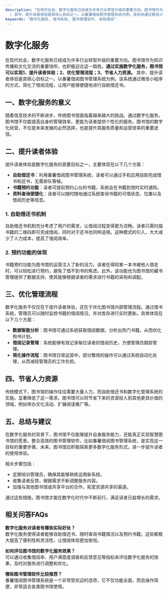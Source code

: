 ```yaml
---
description: "在现代社会，数字化服务已经成为许多行业转型升级的重要方向。图书馆作为知识传播和文化交流的重要场所，也积极迎合这一趋势。**通过实施数字化服务，图书馆可以实现1、提升读者体验；2、优化管理流程；3、节省人力资源。**\
  \ 其中，提升读者体验是其核心目标之一。以番薯借阅图书管理系统为例，该系统通过微信小程序的方式，简化了借阅流程，让用户能够便捷地进行自助借还书。"
keywords: "数字化服务, 借书系统, 图书管理软件, 自助借阅"
---
```

# 数字化服务

在现代社会，数字化服务已经成为许多行业转型升级的重要方向。图书馆作为知识传播和文化交流的重要场所，也积极迎合这一趋势。**通过实施数字化服务，图书馆可以实现1、提升读者体验；2、优化管理流程；3、节省人力资源。** 其中，提升读者体验是其核心目标之一。以番薯借阅图书管理系统为例，该系统通过微信小程序的方式，简化了借阅流程，让用户能够便捷地进行自助借还书。

## 一、数字化服务的意义

随着信息技术的不断进步，传统图书馆面临着越来越大的挑战。通过数字化服务，图书馆不仅能提高自身的管理效率，更能为读者提供个性化的服务。图书馆的数字化经营，不仅是未来发展的必然选择，也是提升其服务质量和运营效率的重要途径。

## 二、提升读者体验

提升读者体验是数字化服务的首要目标之一，主要体现在以下几个方面：

- **自助借还书**：利用番薯借阅图书管理系统，读者可以通过手机应用自助完成借书和还书，无需排队等候。
- **书籍预约功能**：读者可提前预约心仪的书籍，系统会在书籍到馆时实时通知。
- **资料查询便捷化**：读者可以随时随地通过系统查询书籍的可借状态、位置以及借阅历史等信息。

### 1. 自助借还书机制

自助借还书机制充分考虑了用户的需求，让借阅过程变得更为流畅。读者只需扫描书籍的二维码即可完成借阅，同时对于还书也同样适用。这种模式的引入，大大减少了人力成本，提高了借阅效率。

### 2. 预约功能的体现

书籍预约功能为图书馆的运营注入了新的活力。读者在得知某一本书被他人借走时，可以轻松进行预约，避免了借不到书的焦虑。此外，该功能也为图书馆的藏书管理提供了数据支持，使其能够根据读者的需求进行书籍的采购和调配。

## 三、优化管理流程

数字化服务不仅仅在于提升读者体验，还在于优化图书馆内部管理流程。通过借书系统，管理员可以随时监控书籍的借阅情况，并对库存进行实时更新。具体体现在以下几个方面：

- **数据智能分析**：图书馆可通过系统获取借阅数据，分析出热门书籍，从而优化购书计划。
- **借阅记录管理**：系统能够有效记录每位读者的借阅历史，方便管理员跟踪管理。
- **简化操作流程**：图书馆日常运营中，部分繁琐的操作可以通过系统自动化处理，从而减轻管理员的工作负担。

## 四、节省人力资源

传统模式下，图书馆的操作往往需要大量人力，而自助借还书和数字化管理系统的实施，显著降低了这一需求。图书馆可以将节省下来的资源投入到其他更具价值的领域，例如举办文化活动、扩展阅读推广等。

## 五、总结与建议

在数字化服务的背景下，图书馆不仅能够提升自身服务能力，还能真正实现智慧图书馆的愿景。整合高效的图书管理软件，比如番薯借阅图书管理系统，是实现这一目标的重要步骤。未来，图书馆应积极探索更多数字化服务形式，进一步提升读者的使用体验。

相关步骤包括：

- 定期培训管理员，确保其能够熟练运用新系统。
- 收集读者反馈，根据需求不断调整服务内容。
- 加强与其他图书馆或共享平台的合作，拓宽资源共享的渠道。

通过这些措施，图书馆才能在数字化时代中不断前行，满足读者日益增长的需求。 

## 相关问答FAQs
**数字化服务对读者有哪些实际好处？**  
数字化服务使得读者能够自助借还书、随时查询书籍情况以及预约书籍，这些都极大提高了便利性和灵活性，让借阅体验更加愉悦。

**如何评估图书馆的数字化服务效果？**  
可以通过收集借阅率、用户满意度调查和反馈意见等指标来评估数字化服务的效果，及时对服务进行调整和优化。

**哪些图书管理软件比较推荐？**  
番薯借阅图书管理系统是一个非常受欢迎的选项，它不仅功能全面，而且操作简便，非常适合各类图书馆使用。
